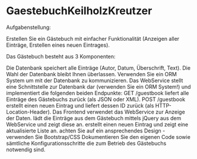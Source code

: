 # GaestebuchKeilholzKreutzer

Aufgabenstellung:

Erstellen Sie ein Gästebuch mit einfacher Funktionalität (Anzeigen aller Einträge, Erstellen eines neuen Eintrages).

Das Gästebuch besteht aus 3 Komponenten:

Die Datenbank speichert alle Einträge (Autor, Datum, Überschrift, Text).
Die Wahl der Datenbank bleibt Ihnen überlassen. Verwenden Sie ein ORM System um mit der Datenbank zu kommunizieren.
Das WebService stellt eine Schnittstelle zur Datenbank dar (verwenden Sie ein ORM System!) und implementiert die folgenden beiden Endpunkte:
GET  /guestbook liefert alle Einträge des Gästebuchs zurück (als JSON oder XML).
POST /guestbook erstellt einen neuen Eintrag und liefert dessen ID zurück (als HTTP-Location-Header).
Das Frontend verwendet das WebService zur Anzeige der Daten.
lädt die Einträge aus dem Gästebuch mittels jQuery aus dem WebService und zeigt diese an.
erstellt einen neuen Eintrag und zeigt eine aktualisierte Liste an.
achten Sie auf ein ansprechendes Design - verwenden Sie Bootstrap/CSS
Dokumentieren Sie den eigenen Code sowie sämtliche Konfigurationsschritte die zum Betrieb des Gästebuchs notwendig sind.
